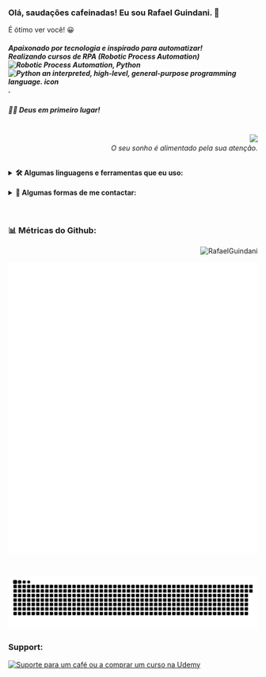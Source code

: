 ### Olá, saudações cafeinadas! Eu sou Rafael Guindani. 👋
É ótimo ver você! 😀

<h5 align:"center">Apaixonado por tecnologia e inspirado para automatizar!</br>
Realizando cursos de RPA (Robotic Process Automation) <img src="https://img.icons8.com/external-parzival-1997-flat-parzival-1997/2x/external-rpa-digital-transformation-parzival-1997-flat-parzival-1997.png" alt="Robotic Process Automation" loading="lazy" height="25" width="25">, Python 
<img src="https://img.icons8.com/external-tal-revivo-shadow-tal-revivo/2x/external-python-an-interpreted-high-level-general-purpose-programming-language-logo-shadow-tal-revivo.png" alt="Python an interpreted, high-level, general-purpose programming language. icon" loading="lazy" height="20" width="20">.

<h5 align:"left">🦅🦅 Deus em primeiro lugar!</h5>
<h6 align="right"><br><a href="https://docs.google.com/document/d/1bLXkIsngiyGG0Rc3Ughju7vR6gZjmNQr/edit?usp=sharing&ouid=108612184438214472654&rtpof=true&sd=true" target="_blank" rel="noopener noreferrer"><img src="https://img.shields.io/badge/Curr%C3%ADculo-2B579A?style=for-the-badge&logo=microsoft-word&logoColor=white" target="_blank"></a></br>O seu sonho é alimentado pela sua atenção.</h6>
<details>
  <summary><b>🛠️ Algumas linguagens e ferramentas que eu uso:</b></summary>
  <br/>
<img align="center" alt=" UIpath " height="30" width="30" src="https://play-lh.googleusercontent.com/swjV4_QK7DMpiQpn2uGt4L4Iz8IQaKc1lIoLKDvnqGiEm1UKwIukhhV8f_VYayZ8yyc=s180-rw">
<img align="center" alt=" Automation Edge " height="30" width="30" src="https://images.g2crowd.com/uploads/product/hd_favicon/1547632215/automationedge.svg">
<img align="center" alt=" Automation Anywhere " height="30" width="30" src="https://www.ibizsoftinc.com/images/svg/automation-anywhere.svg">
<img align="center" alt=" Python " height="30" width="30" src="https://raw.githubusercontent.com/devicons/devicon/master/icons/python/python-original.svg">
<img align="center" alt=" Ruby " height="22" width="22" src="https://cdn.emojidex.com/emoji/mdpi/Ruby.png?1465787635">
<img align="center" alt=" Java " height="50" width="50" src="https://vetores.org/d/java.svg">

</details>
</br>

<details>
<summary><b>📧 Algumas formas de me contactar:</b></summary>
</br>
<a href = "mailto:dmndcode@gmail.com; rafaelguindani@gmail.com" target="_blank" rel="noopener noreferrer"><img src="https://img.shields.io/badge/-Gmail-%23333?style=for-the-badge&logo=gmail&logoColor=white" target="_blank"></a>
<a href="https://www.linkedin.com/in/rafael-guindani-198113119/" target="_blank" rel="noopener noreferrer"><img src="https://img.shields.io/badge/-LinkedIn-%230077B5?style=for-the-badge&logo=linkedin&logoColor=white" target="_blank"></a> 
<a href="https://contate.me/rafaelguindani" target="_blank" rel="noopener noreferrer"><img src="https://img.shields.io/badge/-Whatsapp-%230077B?style=for-the-badge&logo=Whatsapp&logoColor=white" target="_blank"></a> 

</details>
 
</div>  
</br>
</br>

<h3 align="left"> 📊 Métricas do Github: </h3>

<p align="right"> <img src="https://komarev.com/ghpvc/?username=RafaelGuindani&label=Profile%20views&color=0e75b6&style=flat" alt="RafaelGuindani" /> </p>

<p align="center"><img align="center" src="https://github.com/RafaelGuindani/github-stats/blob/master/generated/overview.svg" alt="RafaelGuindani" /> <img align="center" src="https://github.com/RafaelGuindani/github-stats/blob/master/generated/languages.svg" alt="RafaelGuindani" /></p>


<p align="center">
<align="center" a href="https://github.com/RafaelGuindani/github-stats">
</a>
</p>
</br>

<div align="center">

![Snake animation](https://github.com/rafaelguindani/rafaelguindani/blob/output/github-contribution-grid-snake.svg)

</div>
<div>
<h3 align="left">Support:</h3>
<a href='https://nubank.com.br/pagar/6lai4/syo9YAj0zV' target='_blank'><img height='36' style='border:0px;height:36px;' src='https://cdn.ko-fi.com/cdn/kofi4.png?v=3' border='0' alt='Suporte para um café ou a comprar um curso na Udemy' /></a>  
</div>  

